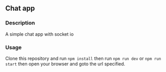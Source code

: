 ## Chat app

### Description

A simple chat app with socket io

### Usage

Clone this repository and run `npm install` then run `npm run dev` or `npm run start`
then open your browser and goto the url specified.